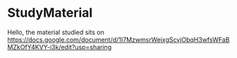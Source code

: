 # StudyMaterial
Hello, the material studied sits on https://docs.google.com/document/d/1I7MzwmsrWejxgScvjObqH3wfsWFaBMZkOfY4KVY-i3k/edit?usp=sharing
